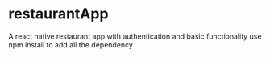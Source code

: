 # restaurantApp
A react native restaurant app with authentication and basic functionality 
use npm install to add all the dependency
